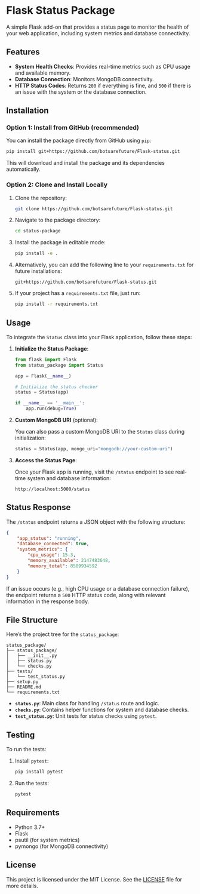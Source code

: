 # Flask Status Package

A simple Flask add-on that provides a status page to monitor the health of your web application, including system metrics and database connectivity.

## Features

- **System Health Checks**: Provides real-time metrics such as CPU usage and available memory.
- **Database Connection**: Monitors MongoDB connectivity.
- **HTTP Status Codes**: Returns `200` if everything is fine, and `500` if there is an issue with the system or the database connection.

## Installation

### Option 1: Install from GitHub (recommended)

You can install the package directly from GitHub using `pip`:

```bash
pip install git+https://github.com/botsarefuture/Flask-status.git
```

This will download and install the package and its dependencies automatically.

### Option 2: Clone and Install Locally

1. Clone the repository:

    ```bash
    git clone https://github.com/botsarefuture/Flask-status.git
    ```

2. Navigate to the package directory:

    ```bash
    cd status-package
    ```

3. Install the package in editable mode:

    ```bash
    pip install -e .
    ```

4. Alternatively, you can add the following line to your `requirements.txt` for future installations:

    ```
    git+https://github.com/botsarefuture/Flask-status.git
    ```

5. If your project has a `requirements.txt` file, just run:

    ```bash
    pip install -r requirements.txt
    ```

## Usage

To integrate the `Status` class into your Flask application, follow these steps:

1. **Initialize the Status Package**:

    ```python
    from flask import Flask
    from status_package import Status

    app = Flask(__name__)

    # Initialize the status checker
    status = Status(app)

    if __name__ == '__main__':
        app.run(debug=True)
    ```

2. **Custom MongoDB URI** (optional):

    You can also pass a custom MongoDB URI to the `Status` class during initialization:

    ```python
    status = Status(app, mongo_uri="mongodb://your-custom-uri")
    ```

3. **Access the Status Page**:

    Once your Flask app is running, visit the `/status` endpoint to see real-time system and database information:

    ```
    http://localhost:5000/status
    ```

## Status Response

The `/status` endpoint returns a JSON object with the following structure:

```json
{
    "app_status": "running",
    "database_connected": true,
    "system_metrics": {
        "cpu_usage": 15.3,
        "memory_available": 2147483648,
        "memory_total": 8589934592
    }
}
```

If an issue occurs (e.g., high CPU usage or a database connection failure), the endpoint returns a `500` HTTP status code, along with relevant information in the response body.

## File Structure

Here’s the project tree for the `status_package`:

```
status_package/
├── status_package/
│   ├── __init__.py
│   ├── status.py
│   └── checks.py
├── tests/
│   └── test_status.py
├── setup.py
├── README.md
└── requirements.txt
```

- **`status.py`**: Main class for handling `/status` route and logic.
- **`checks.py`**: Contains helper functions for system and database checks.
- **`test_status.py`**: Unit tests for status checks using `pytest`.

## Testing

To run the tests:

1. Install `pytest`:

    ```bash
    pip install pytest
    ```

2. Run the tests:

    ```bash
    pytest
    ```

## Requirements

- Python 3.7+
- Flask
- psutil (for system metrics)
- pymongo (for MongoDB connectivity)

## License

This project is licensed under the MIT License. See the [LICENSE](LICENSE) file for more details.